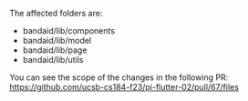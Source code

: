 The affected folders are: 
- bandaid/lib/components
- bandaid/lib/model
- bandaid/lib/page
- bandaid/lib/utils


You can see the scope of the changes in the following PR:
https://github.com/ucsb-cs184-f23/pj-flutter-02/pull/67/files